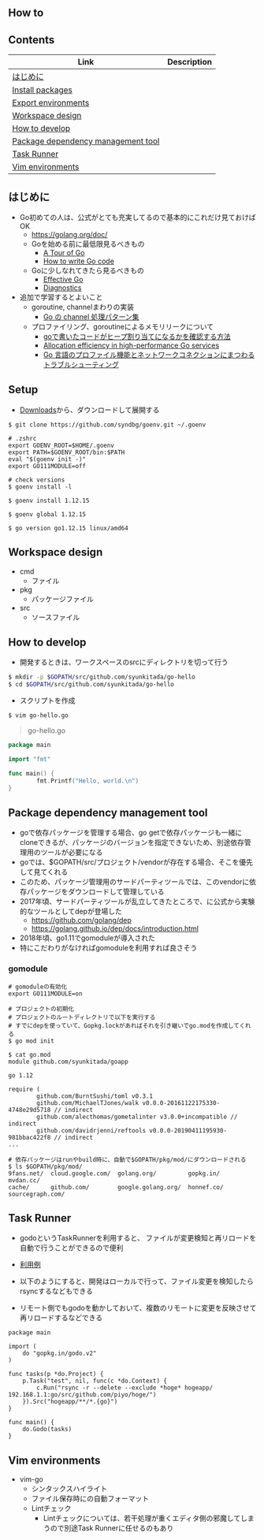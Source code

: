 ## How to


## Contents
| Link | Description |
| --- | --- |
| [はじめに](#はじめに)                                                     | |
| [Install packages](#install_packages)                                     | |
| [Export environments](#export_environments)                               | |
| [Workspace design](#workspace-design)                                     | |
| [How to develop](#how-to-develop)                                         | |
| [Package dependency management tool](#Package-dependency-management-tool) | |
| [Task Runner](#Task-Runner)                                               | |
| [Vim environments](#vim-environments)                                     | |


## はじめに
* Go初めての人は、公式がとても充実してるので基本的にこれだけ見ておけばOK
    * https://golang.org/doc/
    * Goを始める前に最低限見るべきもの
        * [A Tour of Go](https://tour.golang.org/)
        * [How to write Go code](https://golang.org/doc/code.html)
    * Goに少しなれてきたら見るべきもの
        * [Effective Go](https://golang.org/doc/effective_go.html)
        * [Diagnostics](https://golang.org/doc/diagnostics.html)
* 追加で学習するとよいこと
    * goroutine, channelまわりの実装
      * [Go の channel 処理パターン集](https://hori-ryota.com/blog/golang-channel-pattern/)
    * プロファイリング、goroutineによるメモリリークについて
      * [goで書いたコードがヒープ割り当てになるかを確認する方法](https://hnakamur.github.io/blog/2018/01/30/go-heap-allocations/)
      * [Allocation efficiency in high-performance Go services](https://segment.com/blog/allocation-efficiency-in-high-performance-go-services/)
      * [Go 言語のプロファイル機能とネットワークコネクションにまつわるトラブルシューティング](https://techblog.yahoo.co.jp/programming/troubleshooting-many-connections/)


## Setup
* [Downloads](https://golang.org/dl/)から、ダウンロードして展開する
```
$ git clone https://github.com/syndbg/goenv.git ~/.goenv

# .zshrc
export GOENV_ROOT=$HOME/.goenv
export PATH=$GOENV_ROOT/bin:$PATH
eval "$(goenv init -)"
export GO111MODULE=off

# check versions
$ goenv install -l

$ goenv install 1.12.15

$ goenv global 1.12.15

$ go version go1.12.15 linux/amd64
```


## Workspace design
* cmd
    * ファイル
* pkg
    * パッケージファイル
* src
    * ソースファイル


## How to develop
* 開発するときは、ワークスペースのsrcにディレクトリを切って行う

``` sh
$ mkdir -p $GOPATH/src/github.com/syunkitada/go-hello
$ cd $GOPATH/src/github.com/syunkitada/go-hello
```

* スクリプトを作成

``` sh
$ vim go-hello.go
```

> go-hello.go
``` go
package main

import "fmt"

func main() {
        fmt.Printf("Hello, world.\n")
}
```

## Package dependency management tool
* goで依存パッケージを管理する場合、go getで依存パッケージも一緒にcloneできるが、パッケージのバージョンを指定できないため、別途依存管理用のツールが必要になる
* goでは、$GOPATH/src/プロジェクト/vendorが存在する場合、そこを優先して見てくれる
* このため、パッケージ管理用のサードパーティツールでは、このvendorに依存パッケージをダウンロードして管理している
* 2017年頃、サードパーティツールが乱立してきたところで、に公式から実験的なツールとしてdepが登場した
  * https://github.com/golang/dep
  * https://golang.github.io/dep/docs/introduction.html
* 2018年頃、go1.11でgomoduleが導入された
* 特にこだわりがなければgomoduleを利用すれば良さそう

### gomodule

```
# gomoduleの有効化
export GO111MODULE=on

# プロジェクトの初期化
# プロジェクトのルートディレクトリで以下を実行する
# すでにdepを使っていて、Gopkg.lockがあればそれを引き継いでgo.modを作成してくれる
$ go mod init

$ cat go.mod
module github.com/syunkitada/goapp

go 1.12

require (
        github.com/BurntSushi/toml v0.3.1
        github.com/MichaelTJones/walk v0.0.0-20161122175330-4748e29d5718 // indirect
        github.com/alecthomas/gometalinter v3.0.0+incompatible // indirect
        github.com/davidrjenni/reftools v0.0.0-20190411195930-981bbac422f8 // indirect
...

# 依存パッケージはrunやbuild時に、自動で$GOPATH/pkg/mod/にダウンロードされる
$ ls $GOPATH/pkg/mod/
9fans.net/  cloud.google.com/  golang.org/         gopkg.in/   mvdan.cc/
cache/      github.com/        google.golang.org/  honnef.co/  sourcegraph.com/
```


## Task Runner
* godoというTaskRunnerを利用すると、 ファイルが変更検知と再リロードを自動で行うことができるので便利
* [利用例](https://github.com/syunkitada/go-samples/tree/master/godo-sample)

* 以下のようにすると、開発はローカルで行って、ファイル変更を検知したらrsyncするなどもできる
* リモート側でもgodoを動かしておいて、複数のリモートに変更を反映させて再リロードするなどできる

```
package main

import (
    do "gopkg.in/godo.v2"
)

func tasks(p *do.Project) {
    p.Task("test", nil, func(c *do.Context) {
        c.Run("rsync -r --delete --exclude *hoge* hogeapp/ 192.168.1.1:go/src/github.com/piyo/hoge/")
    }).Src("hogeapp/**/*.{go}")
}

func main() {
    do.Godo(tasks)
}
```


## Vim environments
* vim-go
    * シンタックスハイライト
    * ファイル保存時にの自動フォーマット
    * Lintチェック
      * Lintチェックについては、若干処理が重くエディタ側の邪魔してしまうので別途Task Runnerに任せるのもあり
